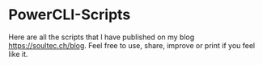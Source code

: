 # PowerCLI-Scripts
Here are all the scripts that I have published on my blog https://soultec.ch/blog. Feel free to use, share, improve or print if you feel like it.
